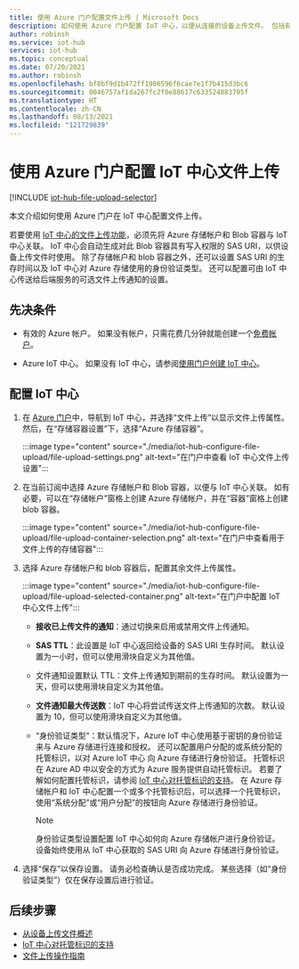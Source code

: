 ```yaml
---
title: 使用 Azure 门户配置文件上传 | Microsoft Docs
description: 如何使用 Azure 门户配置 IoT 中心，以便从连接的设备上传文件。 包括有关配置目标 Azure 存储帐户的信息。
author: robinsh
ms.service: iot-hub
services: iot-hub
ms.topic: conceptual
ms.date: 07/20/2021
ms.author: robinsh
ms.openlocfilehash: bf8bf9d1b472ff1986596f6cae7e1f7b415d3bc6
ms.sourcegitcommit: 0046757af1da267fc2f0e88617c633524883795f
ms.translationtype: HT
ms.contentlocale: zh-CN
ms.lasthandoff: 08/13/2021
ms.locfileid: "121729839"
---
```

# <a name="configure-iot-hub-file-uploads-using-the-azure-portal"></a>使用 Azure 门户配置 IoT 中心文件上传

[!INCLUDE [iot-hub-file-upload-selector](../../includes/iot-hub-file-upload-selector.md)]

本文介绍如何使用 Azure 门户在 IoT 中心配置文件上传。 

若要使用 [IoT 中心的文件上传功能](iot-hub-devguide-file-upload.md)，必须先将 Azure 存储帐户和 Blob 容器与 IoT 中心关联。 IoT 中心会自动生成对此 Blob 容器具有写入权限的 SAS URI，以供设备上传文件时使用。 除了存储帐户和 blob 容器之外，还可以设置 SAS URI 的生存时间以及 IoT 中心对 Azure 存储使用的身份验证类型。 还可以配置可由 IoT 中心传送给后端服务的可选文件上传通知的设置。

## <a name="prerequisites"></a>先决条件

* 有效的 Azure 帐户。 如果没有帐户，只需花费几分钟就能创建一个[免费帐户](https://azure.microsoft.com/pricing/free-trial/)。

* Azure IoT 中心。 如果没有 IoT 中心，请参阅[使用门户创建 IoT 中心](iot-hub-create-through-portal.md)。

## <a name="configure-your-iot-hub"></a>配置 IoT 中心

1. 在 [Azure 门户](https://portal.azure.com)中，导航到 IoT 中心，并选择“文件上传”以显示文件上传属性。 然后，在“存储容器设置”下，选择“Azure 存储容器”。 

    :::image type="content" source="./media/iot-hub-configure-file-upload/file-upload-settings.png" alt-text="在门户中查看 IoT 中心文件上传设置":::

1. 在当前订阅中选择 Azure 存储帐户和 Blob 容器，以便与 IoT 中心关联。 如有必要，可以在“存储帐户”窗格上创建 Azure 存储帐户，并在“容器”窗格上创建 blob 容器。 

   :::image type="content" source="./media/iot-hub-configure-file-upload/file-upload-container-selection.png" alt-text="在门户中查看用于文件上传的存储容器":::

1. 选择 Azure 存储帐户和 blob 容器后，配置其余文件上传属性。    

    :::image type="content" source="./media/iot-hub-configure-file-upload/file-upload-selected-container.png" alt-text="在门户中配置 IoT 中心文件上传":::

    * **接收已上传文件的通知**：通过切换来启用或禁用文件上传通知。

    * **SAS TTL**：此设置是 IoT 中心返回给设备的 SAS URI 生存时间。 默认设置为一小时，但可以使用滑块自定义为其他值。

    * 文件通知设置默认 TTL：文件上传通知到期前的生存时间。 默认设置为一天，但可以使用滑块自定义为其他值。

    * **文件通知最大传送数**：IoT 中心将尝试传送文件上传通知的次数。 默认设置为 10，但可以使用滑块自定义为其他值。

    * “身份验证类型”：默认情况下，Azure IoT 中心使用基于密钥的身份验证来与 Azure 存储进行连接和授权。 还可以配置用户分配的或系统分配的托管标识，以对 Azure IoT 中心 向 Azure 存储进行身份验证。 托管标识在 Azure AD 中以安全的方式为 Azure 服务提供自动托管标识。 若要了解如何配置托管标识，请参阅 [IoT 中心对托管标识的支持](./iot-hub-managed-identity.md)。 在 Azure 存储帐户和 IoT 中心配置一个或多个托管标识后，可以选择一个托管标识，使用“系统分配”或“用户分配”的按钮向 Azure 存储进行身份验证。 

        > [!NOTE]
        > 身份验证类型设置配置 IoT 中心如何向 Azure 存储帐户进行身份验证。 设备始终使用从 IoT 中心获取的 SAS URI 向 Azure 存储进行身份验证。 

1. 选择“保存”以保存设置。 请务必检查确认是否成功完成。 某些选择（如“身份验证类型”）仅在保存设置后进行验证。 

## <a name="next-steps"></a>后续步骤

* [从设备上传文件概述](iot-hub-devguide-file-upload.md)
* [IoT 中心对托管标识的支持](./iot-hub-managed-identity.md)
* [文件上传操作指南](./iot-hub-csharp-csharp-file-upload.md)
